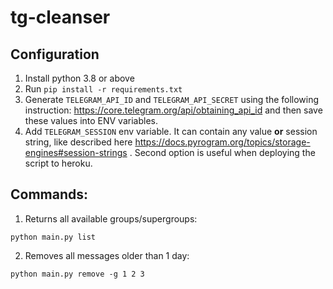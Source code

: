 # tg-cleanser

## Configuration

1. Install python 3.8 or above
2. Run `pip install -r requirements.txt`
3. Generate `TELEGRAM_API_ID` and `TELEGRAM_API_SECRET` using the following instruction: https://core.telegram.org/api/obtaining_api_id and then save these values into ENV variables.
4. Add `TELEGRAM_SESSION` env variable. It can contain any value **or** session string, like described here https://docs.pyrogram.org/topics/storage-engines#session-strings . Second option is useful when deploying the script to heroku.

## Commands:
1. Returns all available groups/supergroups:
```shell
python main.py list
```
2. Removes all messages older than 1 day:
```shell
python main.py remove -g 1 2 3
```
        
